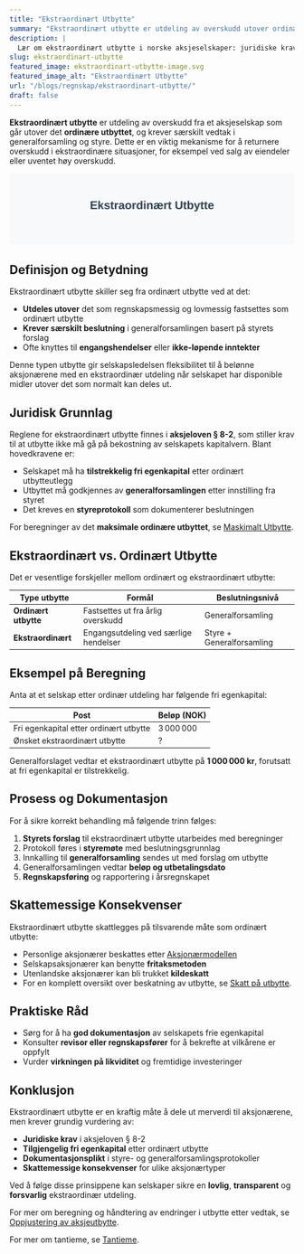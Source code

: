 ```yaml
---
title: "Ekstraordinært Utbytte"
summary: "Ekstraordinært utbytte er utdeling av overskudd utover ordinært utbytte, som krever særskilt styrevedtak og følger egne regler i aksjeloven."
description: |
  Lær om ekstraordinært utbytte i norske aksjeselskaper: juridiske krav, beregning, skattemessige konsekvenser og praktiske eksempler.
slug: ekstraordinart-utbytte
featured_image: ekstraordinart-utbytte-image.svg
featured_image_alt: "Ekstraordinært Utbytte"
url: "/blogs/regnskap/ekstraordinart-utbytte/"
draft: false
---
```


**Ekstraordinært utbytte** er utdeling av overskudd fra et aksjeselskap som går utover det **ordinære utbyttet**, og krever særskilt vedtak i generalforsamling og styre. Dette er en viktig mekanisme for å returnere overskudd i ekstraordinære situasjoner, for eksempel ved salg av eiendeler eller uventet høy overskudd.

![Illustrasjon som viser begrepet ekstraordinært utbytte](ekstraordinart-utbytte-image.svg)

## Definisjon og Betydning

Ekstraordinært utbytte skiller seg fra ordinært utbytte ved at det:

* **Utdeles utover** det som regnskapsmessig og lovmessig fastsettes som ordinært utbytte
* **Krever særskilt beslutning** i generalforsamlingen basert på styrets forslag
* Ofte knyttes til **engangshendelser** eller **ikke-løpende inntekter**

Denne typen utbytte gir selskapsledelsen fleksibilitet til å belønne aksjonærene med en ekstraordinær utdeling når selskapet har disponible midler utover det som normalt kan deles ut.

## Juridisk Grunnlag

Reglene for ekstraordinært utbytte finnes i **aksjeloven § 8-2**, som stiller krav til at utbytte ikke må gå på bekostning av selskapets kapitalvern. Blant hovedkravene er:

* Selskapet må ha **tilstrekkelig fri egenkapital** etter ordinært utbytteutlegg
* Utbyttet må godkjennes av **general­forsamlingen** etter innstilling fra styret
* Det kreves en **styreprotokoll** som dokumenterer beslutningen

For beregninger av det **maksimale ordinære utbyttet**, se [Maskimalt Utbytte](/blogs/regnskap/maskimalt-utbytte "Maskimalt Utbytte - Komplett Guide til Utbytteregler og Beregning").

## Ekstraordinært vs. Ordinært Utbytte

Det er vesentlige forskjeller mellom ordinært og ekstraordinært utbytte:

| Type utbytte         | Formål                                     | Beslutningsnivå      |
|-----------------------|--------------------------------------------|----------------------|
| **Ordinært utbytte**  | Fastsettes ut fra årlig overskudd          | Generalforsamling    |
| **Ekstraordinært**    | Engangsutdeling ved særlige hendelser      | Styre + Generalforsamling |

## Eksempel på Beregning

Anta at et selskap etter ordinær utdeling har følgende fri egenkapital:

| Post                    | Beløp (NOK) |
|-------------------------|-------------|
| Fri egenkapital etter ordinært utbytte | 3 000 000   |
| Ønsket ekstraordinært utbytte          | ?           |

General­forslaget vedtar et ekstraordinært utbytte på **1 000 000 kr**, forutsatt at fri egenkapital er tilstrekkelig.

## Prosess og Dokumentasjon

For å sikre korrekt behandling må følgende trinn følges:

1. **Styrets forslag** til ekstraordinært utbytte utarbeides med beregninger
2. Protokoll føres i **styremøte** med beslutningsgrunnlag
3. Innkalling til **general­forsamling** sendes ut med forslag om utbytte
4. Generalforsamlingen vedtar **beløp og utbetalingsdato**
5. **Regnskapsføring** og rapportering i årsregnskapet

## Skattemessige Konsekvenser

Ekstraordinært utbytte skattlegges på tilsvarende måte som ordinært utbytte:

* Personlige aksjonærer beskattes etter [Aksjonærmodellen](/blogs/regnskap/aksjonaermodellen-guide "Aksjonærmodellen - Komplett Guide til Norsk Aksjebeskatning")
* Selskapsaksjonærer kan benytte **fritaksmetoden**
* Utenlandske aksjonærer kan bli trukket **kildeskatt**
* For en komplett oversikt over beskatning av utbytte, se [Skatt på utbytte](/blogs/regnskap/skatt-pa-utbytte "Skatt på utbytte – Guide til beskatning av utbytte i Norge").

## Praktiske Råd

* Sørg for å ha **god dokumentasjon** av selskapets frie egenkapital
* Konsulter **revisor eller regnskapsfører** for å bekrefte at vilkårene er oppfylt
* Vurder **virkningen på likviditet** og fremtidige investeringer

## Konklusjon

Ekstraordinært utbytte er en kraftig måte å dele ut merverdi til aksjonærene, men krever grundig vurdering av:

* **Juridiske krav** i aksjeloven § 8-2
* **Tilgjengelig fri egenkapital** etter ordinært utbytte
* **Dokumentasjonsplikt** i styre- og generalforsamlingsprotokoller
* **Skattemessige konsekvenser** for ulike aksjonærtyper

Ved å følge disse prinsippene kan selskaper sikre en **lovlig**, **transparent** og **forsvarlig** ekstraordinær utdeling.

For mer om beregning og håndtering av endringer i utbytte etter vedtak, se [Oppjustering av aksjeutbytte](/blogs/regnskap/oppjustering-av-aksjeutbytte "Oppjustering av aksjeutbytte – Guide til justering av utbytte for norsk AS").

For mer om tantieme, se [Tantieme](/blogs/regnskap/tantieme "Tantieme i aksjeselskap: Bonusmodell, Skattemessig Behandling og Bokføring").
